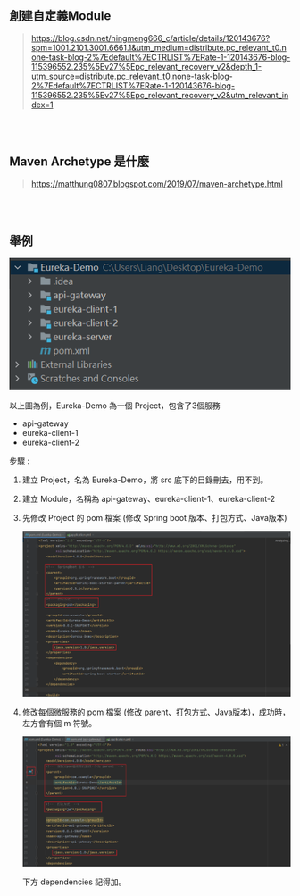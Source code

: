 ## 創建自定義Module

> https://blog.csdn.net/ningmeng666_c/article/details/120143676?spm=1001.2101.3001.6661.1&utm_medium=distribute.pc_relevant_t0.none-task-blog-2%7Edefault%7ECTRLIST%7ERate-1-120143676-blog-115396552.235%5Ev27%5Epc_relevant_recovery_v2&depth_1-utm_source=distribute.pc_relevant_t0.none-task-blog-2%7Edefault%7ECTRLIST%7ERate-1-120143676-blog-115396552.235%5Ev27%5Epc_relevant_recovery_v2&utm_relevant_index=1

<br/>

<br/> 

## Maven Archetype 是什麼
> https://matthung0807.blogspot.com/2019/07/maven-archetype.html

<br/>

<br/>

## 舉例

<img src='../../../_image/Snipaste_2024-03-15_22-10-32.png'>

<br/>

以上圖為例，Eureka-Demo 為一個 Project，包含了3個服務

* api-gateway
* eureka-client-1
* eureka-client-2

步驟 : 

1. 建立 Project，名為 Eureka-Demo，將 src 底下的目錄刪去，用不到。

2. 建立 Module，名稱為 api-gateway、eureka-client-1、eureka-client-2

3. 先修改 Project 的 pom 檔案 (修改 Spring boot 版本、打包方式、Java版本)

    <img src='../../../_image/Snipaste_2024-03-15_22-15-56.png'>

    


4. 修改每個微服務的 pom 檔案 (修改 parent、打包方式、Java版本)，成功時，左方會有個 m 符號。

    <img src='../../../_image/Snipaste_2024-03-15_22-22-49.png'>

    下方 dependencies 記得加。



